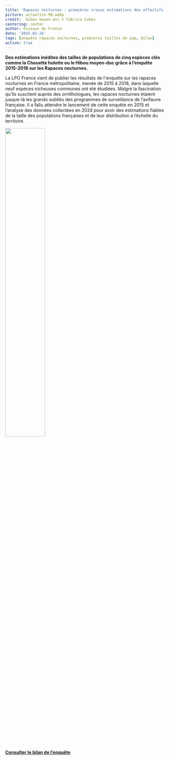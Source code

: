 ```yaml
---
title: 'Rapaces nocturnes : premières vraies estimations des effectifs et des distributions en France'
picture: actualite-98.webp
credit:  Hibou moyen-duc © Fabrice Cahez
centering: center
author: Oiseaux de France
date: '2025-02-26'
tags: [enquête rapaces nocturnes, premières tailles de pop, bilan]
active: true
---
```


**Des estimations inédites des tailles de populations de cinq espèces clés comme la Chouette hulotte ou le Hibou moyen-duc grâce à l’enquête 2015-2018 sur les Rapaces nocturnes.** 

La LPO France vient de publier les résultats de l'enquête sur les rapaces nocturnes en France métropolitaine, menée de 2015 à 2018, dans laquelle neuf espèces nicheuses communes ont été étudiées.
Malgré la fascination qu’ils suscitent auprès des ornithologues, les rapaces nocturnes étaient jusque-là les grands oubliés des programmes de surveillance de l’avifaune française. Il a fallu attendre le lancement de cette enquête en 2015 et l’analyse des données collectées en 2024 pour avoir des estimations fiables de la taille des populations françaises et de leur distribution à l’échelle du territoire. 

<img class="InformativePagePicture" style="width: 50%" src="/news/actualite-98_couvbilan.webp"/>
<span class="InformativePagePictureLegend"></span>

**[Consulter le bilan de l’enquête](https://www.lpo.fr/media/read/38692/file/BILAN%20RAPACES%20NOCTURNES_Web%201.pdf)**



